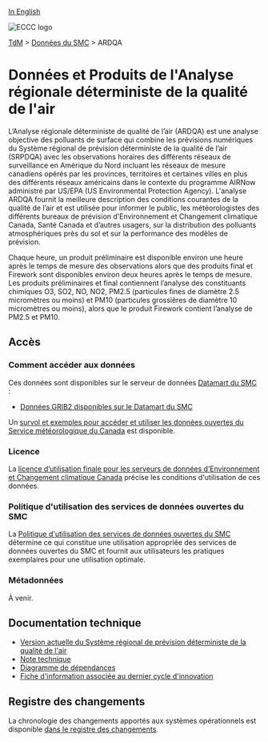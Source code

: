 [In English](readme_rdaqa_en.md)

![ECCC logo](../../img_eccc-logo.png)

[TdM](../../readme_fr.md) > [Données du SMC](../readme_fr.md) > ARDQA

# Données et Produits de l'Analyse régionale déterministe de la qualité de l'air 

L’Analyse régionale déterministe de qualité de l’air (ARDQA) est une analyse objective des polluants de surface qui combine les prévisions numériques du Système régional de prévision déterministe de la qualité de l’air (SRPDQA) avec les observations horaires des différents réseaux de surveillance en Amérique du Nord incluant les réseaux de mesure canadiens opérés par les provinces, territoires et certaines villes en plus des différents réseaux américains dans le contexte du programme AIRNow administré par US/EPA (US Environmental Protection Agency). L'analyse ARDQA fournit la meilleure description des conditions courantes de la qualité de l’air et est utilisée pour informer le public, les météorologistes des différents bureaux de prévision d’Environnement et Changement climatique Canada, Santé Canada et d’autres usagers, sur la distribution des polluants atmosphériques près du sol et sur la performance des modèles de prévision.

Chaque heure, un produit préliminaire est disponible environ une heure après le temps de mesure des observations alors que des produits final et Firework sont disponibles environ deux heures après le temps de mesure. Les produits préliminaires et final contiennent l’analyse des constituants chimiques O3, SO2, NO, NO2, PM2.5 (particules fines de diamètre 2.5 micromètres ou moins) et PM10 (particules grossières de diamètre 10 micromètres ou moins), alors que le produit Firework contient l’analyse de PM2.5 et PM10.

## Accès

### Comment accéder aux données

Ces données sont disponibles sur le serveur de données [Datamart du SMC](../../msc-datamart/readme_fr.md) :

* [Données GRIB2 disponibles sur le Datamart du SMC](readme_rdaqa-datamart_fr.md) 

Un [survol et exemples pour accéder et utiliser les données ouvertes du Service météorologique du Canada](../../usage/readme_fr.md) est disponible. 

### Licence

La [licence d’utilisation finale pour les serveurs de données d’Environnement et Changement climatique Canada](../../licence/readme_fr.md) précise les conditions d'utilisation de ces données.

### Politique d'utilisation des services de données ouvertes du SMC

La [Politique d'utilisation des services de données ouvertes du SMC](../../usage-policy/readme_fr.md) détermine ce qui constitue une utilisation appropriée des services de données ouvertes du SMC et fournit aux utilisateurs les pratiques exemplaires pour une utilisation optimale.

### Métadonnées

À venir.

## Documentation technique

* [Version actuelle du Système régional de prévision déterministe de la qualité de l'air](https://collaboration.cmc.ec.gc.ca/cmc/cmoi/product_guide/docs/tech_specifications/tech_specifications_RDAQA_f.pdf) 
* [Note technique](http://collaboration.cmc.ec.gc.ca/cmc/CMOI/product_guide/docs/tech_notes/technote_rdaqa_f.pdf)
* [Diagramme de dépendances](https://collaboration.cmc.ec.gc.ca/cmc/cmos/public_doc/msc-data/nwep-dependency-diagrams/system_RDAQA_FW_fr.svg) 
* [Fiche d'information associée au dernier cycle d'innovation](https://collaboration.cmc.ec.gc.ca/cmc/cmoi/product_guide/docs/fact_sheets/factsheet_rdaqa_f.pdf)

## Registre des changements 

La chronologie des changements apportés aux systèmes opérationnels est disponible [dans le registre des changements](changelog_rdaqa_fr.md).

